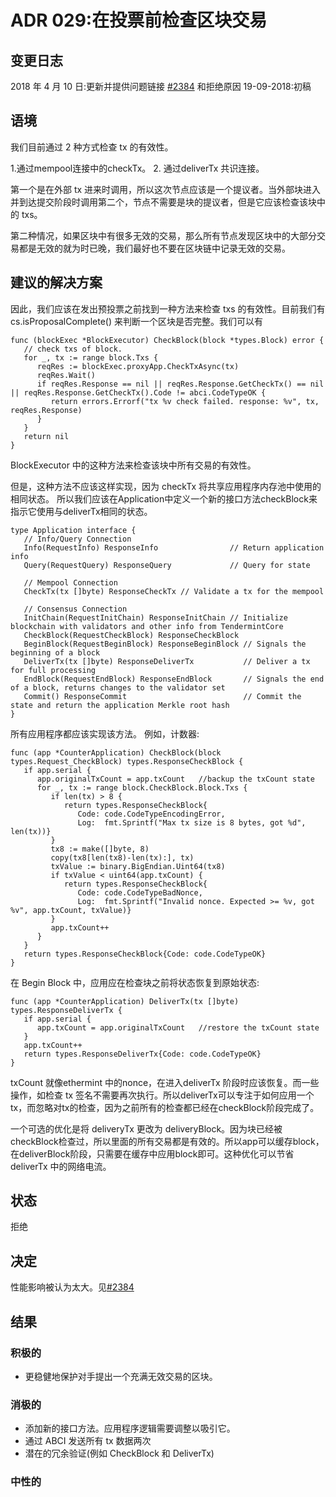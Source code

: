 # ADR 029:在投票前检查区块交易

## 变更日志

2018 年 4 月 10 日:更新并提供问题链接
[#2384](https://github.com/tendermint/tendermint/issues/2384) 和拒绝原因
19-09-2018:初稿

## 语境

我们目前通过 2 种方式检查 tx 的有效性。

1.通过mempool连接中的checkTx。
2. 通过deliverTx 共识连接。

第一个是在外部 tx 进来时调用，所以这次节点应该是一个提议者。当外部块进入并到达提交阶段时调用第二个，节点不需要是块的提议者，但是它应该检查该块中的 txs。

第二种情况，如果区块中有很多无效的交易，那么所有节点发现区块中的大部分交易都是无效的就为时已晚，我们最好也不要在区块链中记录无效的交易。

## 建议的解决方案

因此，我们应该在发出预投票之前找到一种方法来检查 txs 的有效性。目前我们有 cs.isProposalComplete() 来判断一个区块是否完整。我们可以有

```
func (blockExec *BlockExecutor) CheckBlock(block *types.Block) error {
   // check txs of block.
   for _, tx := range block.Txs {
      reqRes := blockExec.proxyApp.CheckTxAsync(tx)
      reqRes.Wait()
      if reqRes.Response == nil || reqRes.Response.GetCheckTx() == nil || reqRes.Response.GetCheckTx().Code != abci.CodeTypeOK {
         return errors.Errorf("tx %v check failed. response: %v", tx, reqRes.Response)
      }
   }
   return nil
}
```

BlockExecutor 中的这种方法来检查该块中所有交易的有效性。

但是，这种方法不应该这样实现，因为 checkTx 将共享应用程序内存池中使用的相同状态。 所以我们应该在Application中定义一个新的接口方法checkBlock来指示它使用与deliverTx相同的状态。

```
type Application interface {
   // Info/Query Connection
   Info(RequestInfo) ResponseInfo                // Return application info
   Query(RequestQuery) ResponseQuery             // Query for state

   // Mempool Connection
   CheckTx(tx []byte) ResponseCheckTx // Validate a tx for the mempool

   // Consensus Connection
   InitChain(RequestInitChain) ResponseInitChain // Initialize blockchain with validators and other info from TendermintCore
   CheckBlock(RequestCheckBlock) ResponseCheckBlock
   BeginBlock(RequestBeginBlock) ResponseBeginBlock // Signals the beginning of a block
   DeliverTx(tx []byte) ResponseDeliverTx           // Deliver a tx for full processing
   EndBlock(RequestEndBlock) ResponseEndBlock       // Signals the end of a block, returns changes to the validator set
   Commit() ResponseCommit                          // Commit the state and return the application Merkle root hash
}
```

所有应用程序都应该实现该方法。 例如，计数器:

```
func (app *CounterApplication) CheckBlock(block types.Request_CheckBlock) types.ResponseCheckBlock {
   if app.serial {
   	  app.originalTxCount = app.txCount   //backup the txCount state
      for _, tx := range block.CheckBlock.Block.Txs {
         if len(tx) > 8 {
            return types.ResponseCheckBlock{
               Code: code.CodeTypeEncodingError,
               Log:  fmt.Sprintf("Max tx size is 8 bytes, got %d", len(tx))}
         }
         tx8 := make([]byte, 8)
         copy(tx8[len(tx8)-len(tx):], tx)
         txValue := binary.BigEndian.Uint64(tx8)
         if txValue < uint64(app.txCount) {
            return types.ResponseCheckBlock{
               Code: code.CodeTypeBadNonce,
               Log:  fmt.Sprintf("Invalid nonce. Expected >= %v, got %v", app.txCount, txValue)}
         }
         app.txCount++
      }
   }
   return types.ResponseCheckBlock{Code: code.CodeTypeOK}
}
```

在 Begin Block 中，应用应在检查块之前将状态恢复到原始状态:

```
func (app *CounterApplication) DeliverTx(tx []byte) types.ResponseDeliverTx {
   if app.serial {
      app.txCount = app.originalTxCount   //restore the txCount state
   }
   app.txCount++
   return types.ResponseDeliverTx{Code: code.CodeTypeOK}
}
```

txCount 就像ethermint 中的nonce，在进入deliverTx 阶段时应该恢复。而一些操作，如检查 tx 签名不需要再次执行。所以deliverTx可以专注于如何应用一个tx，而忽略对tx的检查，因为之前所有的检查都已经在checkBlock阶段完成了。

一个可选的优化是将 deliveryTx 更改为 deliveryBlock。因为块已经被checkBlock检查过，所以里面的所有交易都是有效的。所以app可以缓存block，在deliverBlock阶段，只需要在缓存中应用block即可。这种优化可以节省deliverTx 中的网络电流。



## 状态

拒绝

## 决定

性能影响被认为太大。见[#2384](https://github.com/tendermint/tendermint/issues/2384)

## 结果

### 积极的

- 更稳健地保护对手提出一个充满无效交易的区块。

### 消极的

- 添加新的接口方法。应用程序逻辑需要调整以吸引它。
- 通过 ABCI 发送所有 tx 数据两次
- 潜在的冗余验证(例如 CheckBlock 和
  DeliverTx)

### 中性的
